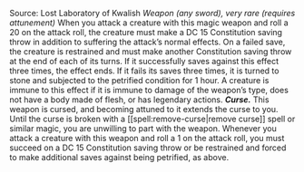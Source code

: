 Source: Lost Laboratory of Kwalish
*Weapon (any sword), very rare (requires attunement)*
When you attack a creature with this magic weapon and roll a 20 on the attack roll, the creature must make a DC 15 Constitution saving throw in addition to suffering the attack’s normal effects. On a failed save, the creature is restrained and must make another Constitution saving throw at the end of each of its turns. If it successfully saves against this effect three times, the effect ends. If it fails its saves three times, it is turned to stone and subjected to the petrified condition for 1 hour.
A creature is immune to this effect if it is immune to damage of the weapon’s type, does not have a body made of flesh, or has legendary actions.
***Curse.*** This weapon is cursed, and becoming attuned to it extends the curse to you. Until the curse is broken with a [[spell:remove-curse|remove curse]] spell or similar magic, you are unwilling to part with the weapon. Whenever you attack a creature with this weapon and roll a 1 on the attack roll, you must succeed on a DC 15 Constitution saving throw or be restrained and forced to make additional saves against being petrified, as above.